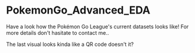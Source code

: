 # PokemonGo_Advanced_EDA

Have a look how the Pokémon Go League's current datasets looks like!
For more details don't hasitate to contact me..

The last visual looks kinda like a QR code doesn't it?
